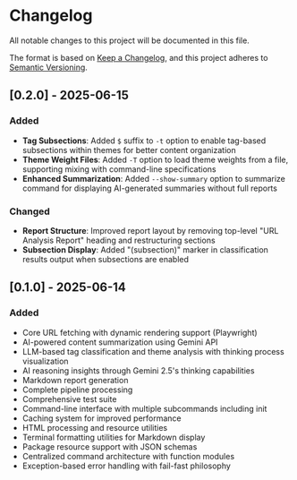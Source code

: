 # Changelog

All notable changes to this project will be documented in this file.

The format is based on [Keep a Changelog](https://keepachangelog.com/en/1.0.0/),
and this project adheres to [Semantic Versioning](https://semver.org/spec/v2.0.0.html).

## [0.2.0] - 2025-06-15

### Added
- **Tag Subsections**: Added `$` suffix to `-t` option to enable tag-based subsections within themes for better content organization
- **Theme Weight Files**: Added `-T` option to load theme weights from a file, supporting mixing with command-line specifications
- **Enhanced Summarization**: Added `--show-summary` option to summarize command for displaying AI-generated summaries without full reports

### Changed
- **Report Structure**: Improved report layout by removing top-level "URL Analysis Report" heading and restructuring sections
- **Subsection Display**: Added "(subsection)" marker in classification results output when subsections are enabled

## [0.1.0] - 2025-06-14

### Added
- Core URL fetching with dynamic rendering support (Playwright)
- AI-powered content summarization using Gemini API
- LLM-based tag classification and theme analysis with thinking process visualization
- AI reasoning insights through Gemini 2.5's thinking capabilities
- Markdown report generation
- Complete pipeline processing
- Comprehensive test suite
- Command-line interface with multiple subcommands including init
- Caching system for improved performance
- HTML processing and resource utilities
- Terminal formatting utilities for Markdown display
- Package resource support with JSON schemas
- Centralized command architecture with function modules
- Exception-based error handling with fail-fast philosophy